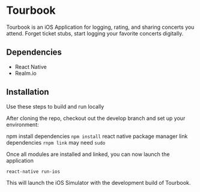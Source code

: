 # Tourbook

Tourbook is an iOS Application for logging, rating, and sharing concerts you attend. Forget ticket stubs, start logging your favorite concerts digitally.

## Dependencies

* React Native
* Realm.io

## Installation

Use these steps to build and run locally

After cloning the repo, checkout out the develop branch and set up your environment:

npm install dependencies
 ```npm install```
react native package manager link dependencies
```rnpm link``` may need ```sudo```

Once all modules are installed and linked, you can now launch the application

```react-native run-ios```

This will launch the iOS Simulator with the development build of Tourbook.
